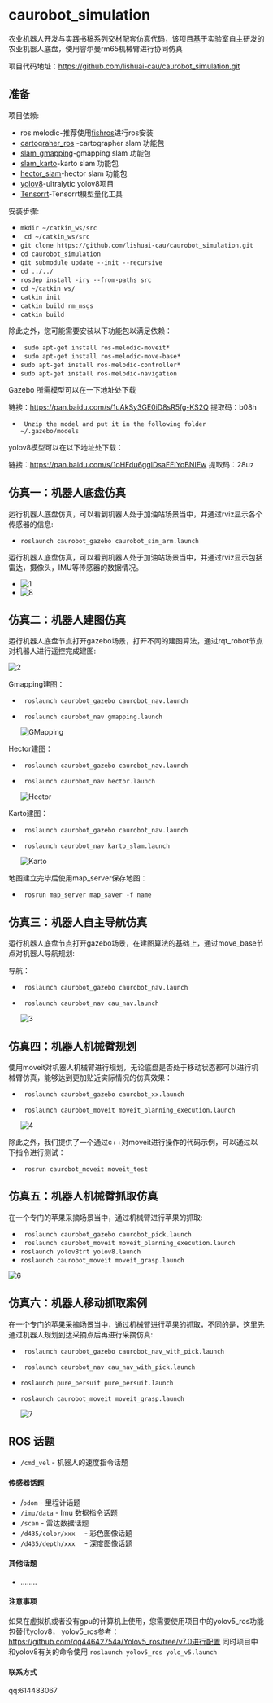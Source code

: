 # caurobot_simulation

农业机器人开发与实践书稿系列交材配套仿真代码，该项目基于实验室自主研发的农业机器人底盘，使用睿尔曼rm65机械臂进行协同仿真

项目代码地址：https://github.com/lishuai-cau/caurobot_simulation.git

## 准备

项目依赖:

+ ros melodic-推荐使用[fishros](https://fishros.org.cn/forum/topic/20/%E5%B0%8F%E9%B1%BC%E7%9A%84%E4%B8%80%E9%94%AE%E5%AE%89%E8%A3%85%E7%B3%BB%E5%88%97?lang=zh-CN)进行ros安装
+ [cartograher_ros](https://github.com/cartographer-project/cartographer_ros.git ) -cartographer slam 功能包
+ [slam_gmapping](https://github.com/ros-perception/slam_gmapping.git)-gmapping slam 功能包
+ [slam_karto](https://github.com/ros-perception/slam_karto.git)-karto slam 功能包 
+ [hector_slam](https://github.com/tu-darmstadt-ros-pkg/hector_slam)-hector slam 功能包
+ [yolov8](https://github.com/ultralytics/ultralytics)-ultralytic yolov8项目
+ [Tensorrt](https://github.com/NVIDIA/TensorRT)-Tensorrt模型量化工具

安装步骤:

+ `mkdir ~/catkin_ws/src`
+ ` cd ~/catkin_ws/src`
+ `git clone https://github.com/lishuai-cau/caurobot_simulation.git`
+ `cd caurobot_simulation`
+ `git submodule update --init --recursive`
+ `cd ../../`
+ `rosdep install -iry --from-paths src`
+ `cd ~/catkin_ws/`
+ `catkin init`
+ `catkin build rm_msgs`
+ `catkin build `

除此之外，您可能需要安装以下功能包以满足依赖：

+ ` sudo apt-get install ros-melodic-moveit*`
+ ` sudo apt-get install ros-melodic-move-base*` 
+ `sudo apt-get install ros-melodic-controller*`
+ `sudo apt-get install ros-melodic-navigation`

Gazebo 所需模型可以在一下地址处下载 

链接：https://pan.baidu.com/s/1uAkSy3GE0iD8sR5fg-KS2Q 
提取码：b08h 

+ ` Unzip the model and put it in the following folder ~/.gazebo/models`

yolov8模型可以在以下地址处下载：

链接：https://pan.baidu.com/s/1oHFdu6ggIDsaFEIYoBNIEw 
提取码：28uz 

## 仿真一：机器人底盘仿真

运行机器人底盘仿真，可以看到机器人处于加油站场景当中，并通过rviz显示各个传感器的信息:

+ `roslaunch caurobot_gazebo caurobot_sim_arm.launch `

运行机器人底盘仿真，可以看到机器人处于加油站场景当中，并通过rviz显示包括雷达，摄像头，IMU等传感器的数据情况。

+ ![1](https://github.com/lishuai-cau/caurobot_simulation/blob/master/1.png)
+ ![8](https://github.com/lishuai-cau/caurobot_simulation/blob/master/8.png)

## 仿真二：机器人建图仿真

运行机器人底盘节点打开gazebo场景，打开不同的建图算法，通过rqt_robot节点对机器人进行遥控完成建图:

![2](https://github.com/lishuai-cau/caurobot_simulation/blob/master/2.png)

Gmapping建图：

+ ` roslaunch caurobot_gazebo caurobot_nav.launch`

+ ` roslaunch caurobot_nav gmapping.launch` 

  ![GMapping](https://github.com/lishuai-cau/caurobot_simulation/blob/master/GMapping.png)

Hector建图：

+ ` roslaunch caurobot_gazebo caurobot_nav.launch`

+ ` roslaunch caurobot_nav hector.launch` 

  ![Hector](https://github.com/lishuai-cau/caurobot_simulation/blob/master/Hector.png)

Karto建图：

+ ` roslaunch caurobot_gazebo caurobot_nav.launch`

+ ` roslaunch caurobot_nav karto_slam.launch`

  ![Karto](https://github.com/lishuai-cau/caurobot_simulation/blob/master/Karto.png)

地图建立完毕后使用map_server保存地图：

+ ` rosrun map_server map_saver -f name`

## 仿真三：机器人自主导航仿真

运行机器人底盘节点打开gazebo场景，在建图算法的基础上，通过move_base节点对机器人导航规划:

导航：

+ ` roslaunch caurobot_gazebo caurobot_nav.launch`

+ ` roslaunch caurobot_nav cau_nav.launch` 

  ![3](https://github.com/lishuai-cau/caurobot_simulation/blob/master/3.png)

## 仿真四：机器人机械臂规划

使用moveit对机器人机械臂进行规划，无论底盘是否处于移动状态都可以进行机械臂仿真，能够达到更加贴近实际情况的仿真效果：

+ ` roslaunch caurobot_gazebo caurobot_xx.launch`

+ ` roslaunch caurobot_moveit moveit_planning_execution.launch` 

  ![4](https://github.com/lishuai-cau/caurobot_simulation/blob/master/4.png)

除此之外，我们提供了一个通过c++对moveit进行操作的代码示例，可以通过以下指令进行测试：

+ ` rosrun caurobot_moveit moveit_test` 

## 仿真五：机器人机械臂抓取仿真

在一个专门的苹果采摘场景当中，通过机械臂进行苹果的抓取:

+ ` roslaunch caurobot_gazebo caurobot_pick.launch`
+ ` roslaunch caurobot_moveit moveit_planning_execution.launch` 
+ `roslaunch yolov8trt yolov8.launch`
+ `roslaunch caurobot_moveit moveit_grasp.launch`

![6](https://github.com/lishuai-cau/caurobot_simulation/blob/master/6.png)

## 仿真六：机器人移动抓取案例

在一个专门的苹果采摘场景当中，通过机械臂进行苹果的抓取，不同的是，这里先通过机器人规划到达采摘点后再进行采摘仿真:

+ ` roslaunch caurobot_gazebo caurobot_nav_with_pick.launch`

+ ` roslaunch caurobot_nav cau_nav_with_pick.launch`

+ `roslaunch pure_persuit pure_persuit.launch  `

+ `roslaunch caurobot_moveit moveit_grasp.launch`

  ![7](https://github.com/lishuai-cau/caurobot_simulation/blob/master/7.png)

## ROS 话题

+ `/cmd_vel` - 机器人的速度指令话题

#### 传感器话题

+ /`odom` - 里程计话题
+ `/imu/data` - Imu 数据指令话题
+ `/scan` - 雷达数据话题
+ `/d435/color/xxx  ` -  彩色图像话题
+ `/d435/depth/xxx  ` -  深度图像话题

#### 其他话题

+ ........

#### 注意事项
如果在虚拟机或者没有gpu的计算机上使用，您需要使用项目中的yolov5_ros功能包替代yolov8，
yolov5_ros参考：https://github.com/qq44642754a/Yolov5_ros/tree/v7.0进行配置
同时项目中和yolov8有关的命令使用
`roslaunch yolov5_ros yolo_v5.launch`

#### 联系方式
qq:614483067
